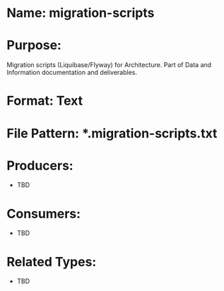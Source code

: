 # Name: migration-scripts

# Purpose:
Migration scripts (Liquibase/Flyway) for Architecture. Part of Data and Information documentation and deliverables.

# Format: Text

# File Pattern: *.migration-scripts.txt

# Producers:
- TBD

# Consumers:
- TBD

# Related Types:
- TBD
